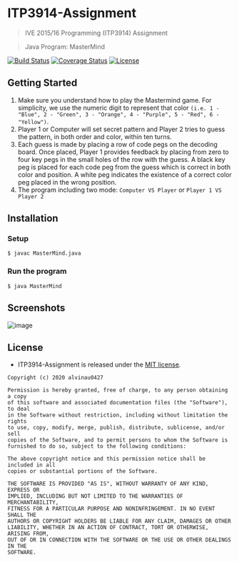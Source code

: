 # ITP3914-Assignment
> IVE 2015/16 Programming (ITP3914) Assignment

> Java Program: MasterMind

[![Build Status](http://img.shields.io/travis/badges/badgerbadgerbadger.svg?style=flat-square)](https://travis-ci.org/badges/badgerbadgerbadger)
[![Coverage Status](http://img.shields.io/coveralls/badges/badgerbadgerbadger.svg?style=flat-square)](https://coveralls.io/r/badges/badgerbadgerbadger)
[![License](http://img.shields.io/:license-mit-blue.svg?style=flat-square)](http://badges.mit-license.org)

## Getting Started
1. Make sure you understand how to play the Mastermind game. For simplicity, we use the numeric digit to represent that color `(i.e. 1 - "Blue", 2 - "Green", 3 - "Orange", 4 - "Purple", 5 - "Red", 6 - "Yellow")`.
2. Player 1 or Computer will set secret pattern and Player 2 tries to guess the pattern, in both order and color, within ten turns.
3. Each guess is made by placing a row of code pegs on the decoding board. Once placed, Player 1 provides feedback by placing from zero to four key pegs in the small holes of the row with the guess. A black key peg is placed for each code peg from the guess which is correct in both color and position. A white peg indicates the existence of a correct color peg placed in the wrong position.
4. The program including two mode: `Computer VS Player` or `Player 1 VS Player 2`

## Installation

### Setup
```
$ javac MasterMind.java
```

### Run the program
```
$ java MasterMind
```

## Screenshots
![image](https://github.com/alvinau0427/ITP3914-Assignment/blob/master/doc/demo.gif)

## License
- ITP3914-Assignment is released under the [MIT license](https://opensource.org/licenses/MIT).
```
Copyright (c) 2020 alvinau0427

Permission is hereby granted, free of charge, to any person obtaining a copy
of this software and associated documentation files (the "Software"), to deal
in the Software without restriction, including without limitation the rights
to use, copy, modify, merge, publish, distribute, sublicense, and/or sell
copies of the Software, and to permit persons to whom the Software is
furnished to do so, subject to the following conditions:

The above copyright notice and this permission notice shall be included in all
copies or substantial portions of the Software.

THE SOFTWARE IS PROVIDED "AS IS", WITHOUT WARRANTY OF ANY KIND, EXPRESS OR
IMPLIED, INCLUDING BUT NOT LIMITED TO THE WARRANTIES OF MERCHANTABILITY,
FITNESS FOR A PARTICULAR PURPOSE AND NONINFRINGEMENT. IN NO EVENT SHALL THE
AUTHORS OR COPYRIGHT HOLDERS BE LIABLE FOR ANY CLAIM, DAMAGES OR OTHER
LIABILITY, WHETHER IN AN ACTION OF CONTRACT, TORT OR OTHERWISE, ARISING FROM,
OUT OF OR IN CONNECTION WITH THE SOFTWARE OR THE USE OR OTHER DEALINGS IN THE
SOFTWARE.
```
